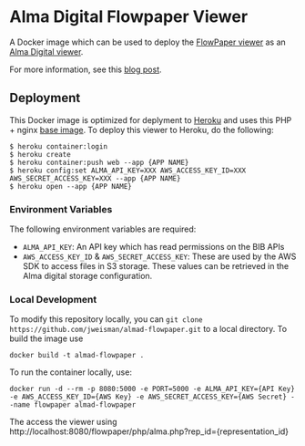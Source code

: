 # Alma Digital Flowpaper Viewer

A Docker image which can be used to deploy the [FlowPaper viewer](https://flowpaper.com) as an [Alma Digital viewer](https://www.exlibrisgroup.com/Alma). 

For more information, see this [blog post](https://developers.exlibrisgroup.com/blog/Implementing-a-Custom-Viewer-for-PDF-Files).

## Deployment

This Docker image is optimized for deplyment to [Heroku](http://heroku.com/) and uses this PHP + nginx [base image](https://hub.docker.com/r/ttskch/nginx-php-fpm-heroku/). To deploy this viewer to Heroku, do the following:
```
$ heroku container:login
$ heroku create
$ heroku container:push web --app {APP NAME}
$ heroku config:set ALMA_API_KEY=XXX AWS_ACCESS_KEY_ID=XXX AWS_SECRET_ACCESS_KEY=XXX --app {APP NAME}
$ heroku open --app {APP NAME}
```

### Environment Variables

The following environment variables are required:
* `ALMA_API_KEY`: An API key which has read permissions on the BIB APIs
* `AWS_ACCESS_KEY_ID` & `AWS_SECRET_ACCESS_KEY`: These are used by the AWS SDK to access files in S3 storage. These values can be retrieved in the Alma digital storage configuration.

### Local Development

To modify this repository locally, you can `git clone https://github.com/jweisman/almad-flowpaper.git` to a local directory. To build the image use

```
docker build -t almad-flowpaper .
```

To run the container locally, use: 

```
docker run -d --rm -p 8080:5000 -e PORT=5000 -e ALMA_API_KEY={API Key} -e AWS_ACCESS_KEY_ID={AWS Key} -e AWS_SECRET_ACCESS_KEY={AWS Secret} --name flowpaper almad-flowpaper
```

The access the viewer using http://localhost:8080/flowpaper/php/alma.php?rep_id={representation_id}
